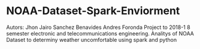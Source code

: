 # NOAA-Dataset-Spark-Enviorment
Autors:
Jhon Jairo Sanchez Benavides
Andres Foronda
Project to 2018-1 8 semester electronic and telecommunications engineering.
Analitys of NOAA Dataset to determiny weather uncomfortable using spark and python
